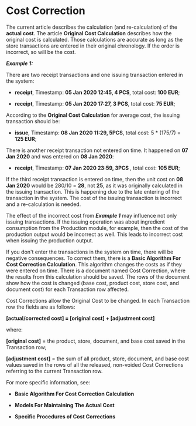 # Cost Correction

The current article describes the calculation (and re-calculation) of the <b>actual cost</b>. The article <b>Original Cost Calculation</b> describes how the </b>original cost</b> is calculated. Those calculations are accurate as long as the store transactions are entered in their original chronology. If the order is incorrect, so will be the cost.

<b><i>Example 1:</b></i>

There are two receipt transactions and one issuing transaction entered in the system:

- <b>receipt</b>, Timestamp: <b>05 Jan 2020 12:45, 4 PCS</b>, total cost: <b>100 EUR</b>;

- <b>receipt</b>, Timestamp: <b>05 Jan 2020 17:27, 3 PCS</b>, total cost: <b>75 EUR</b>;

According to the <b>Original Cost Calculation</b> for average cost, the issuing transaction should be:

- <b>issue</b>, Timestamp: <b>08 Jan 2020 11:29, 5PCS</b>, total cost: 5 * (175/7) = <b>125 EUR</b>;

There is another receipt transaction not entered on time. It happened on <b>07 Jan 2020</b>  and was entered on <b>08 Jan 2020</b>:

- <b>receipt</b>, Timestamp: <b>07 Jan 2020 23:59, 3PCS </b>, total cost: <b>105 EUR</b>;

If the third receipt transaction is entered on time, then the unit cost on <b>08 Jan 2020</b> would be 280/10 = <b>28</b>, not <b>25</b>, as it was originally calculated in the issuing transaction. This is happening due to the late entering of the transaction in the system. The cost of the issuing transaction is incorrect and a re-calculation is needed.

The effect of the incorrect cost from <b><i>Example 1</b></i> may influence not only issuing transactions. If the issuing operation was about ingredient consumption from the Production module, for example, then the cost of the production output would be incorrect as well. This leads to incorrect cost when issuing the production output.

If you don't enter the transactions in the system on time, there will be negative consequences. To correct them, there is a <b>Basic Algorithm For Cost Correction Calculation</b>. This algorithm changes the costs as if they were entered on time. There is a document named Cost Correction, where the results from this calculation should be saved. Тhe rows of the document show how the cost is changed (base cost, product cost, store cost, and document cost) for each Transaction row affected.

Cost Corrections allow the Original Cost to be changed. In each Transaction row the fields are as follows:

<b>[actual/corrected cost] = [original cost] + [adjustment cost]</b>

where:

<b>[original cost]</b> = the product, store, document, and base cost saved in the Transaction row;

<b>[adjustment cost]</b> = the sum of all product, store, document, and base cost values saved in the rows of all the released, non-voided Cost Corrections referring to the current Transaction row.

For more specific information, see:

- <b>Basic Algorithm For Cost Correction Calculation</b>

- <b>Models For Maintaining The Actual Cost</b>

- <b>Specific Procedures of Cost Corrections</b>

